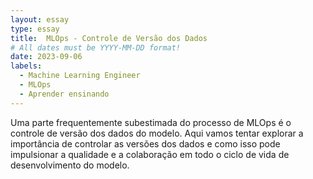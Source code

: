 ```yaml
---
layout: essay
type: essay
title:  MLOps - Controle de Versão dos Dados
# All dates must be YYYY-MM-DD format!
date: 2023-09-06
labels:
  - Machine Learning Engineer
  - MLOps
  - Aprender ensinando
---
```


Uma parte frequentemente subestimada do processo de MLOps é o controle de versão dos dados do modelo. Aqui vamos tentar explorar a importância de controlar as versões dos dados e como isso pode impulsionar a qualidade e a colaboração em todo o ciclo de vida de desenvolvimento do modelo.
